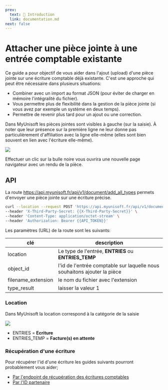 ```yaml
---
prev:
  text: 🐤 Introduction
  link: documentation.md
next: false
---
```


# Attacher une pièce jointe à une entrée comptable existante
Ce guide a pour objectif de vous aider dans l'ajout (upload) d'une pièce jointe sur une écriture comptable déjà existante. C'est une approche qui peut être nécessaire dans plusieurs situations:

- Combiner avec un import au format JSON (pour éviter de charger en mémoire l'intégralité du fichier).
- Vous permettre plus de flexibilité dans la gestion de la pièce jointe (si vous avez par exemple un système en deux temps).
- Permettre de revenir plus tard pour un ajout ou une correction.

Dans MyUnisoft les pièces jointes sont visibles à gauche (sur la saisie). À noter que leur présence sur la première ligne ne leur donne pas particulièrement d'affiliation avec la ligne elle-même (elles sont bien souvent en lien avec l'écriture elle-même).

![](../../../images/pj.PNG)

Effectuer un clic sur la bulle noire vous ouvrira une nouvelle page navigateur avec un rendu de la pièce.

## API

La route https://api.myunisoft.fr/api/v1/document/add_all_types permets d'envoyer une pièce jointe sur une écriture précise.

```bash
curl --location --request POST 'https://api.myunisoft.fr/api/v1/document/add_all_types?location=ENTRIES&object_id=79985373&filename_extension=note%20de%20frais%20manuel.JPG&type_result=1' \
--header 'X-Third-Party-Secret: {{X-Third-Party-Secret}}' \
--header 'Content-Type: application/octet-stream' \
--header 'Authorization: Bearer {{API_TOKEN}}'
```

Les paramètres (URL) de la route sont les suivants:

| clé | description |
| --- | --- |
| location | Le type de l'entrée, **ENTRIES** ou **ENTRIES_TEMP** |
| object_id | l'id de l'entrée comptable sur laquelle nous souhaitons ajouter la pièce |
| filename_extension | le nom du fichier avec l'extension |
| type_result | laisser la valeur 1 |

### Location

Dans MyUnisoft la location correspond à la catégorie de la saisie

![](../../../images/saisie_location.PNG)

- ENTRIES = **Ecriture**
- ENTRIES_TEMP = **Facture(s) en attente**

### Récupération d'une écriture

Pour récupérer l'id d'une écriture les guides suivants pourront probablement vous aider;
- [Par l'endpoint de récupération des écritures comptables](https://github.com/MyUnisoft/api-partenaires/blob/main/docs/ecritures.md)
- [Par l'ID partenaire](https://github.com/MyUnisoft/api-partenaires/blob/main/docs/entry_json.md#gestion-dun-id-partenaire)
